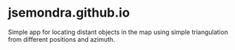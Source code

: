# jsemondra.github.io
Simple app for locating distant objects in the map using simple triangulation from different positions and azimuth. 
